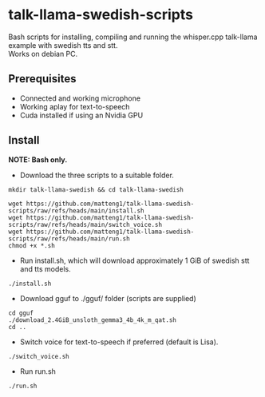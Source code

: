 # talk-llama-swedish-scripts
Bash scripts for installing, compiling and running the whisper.cpp talk-llama example with swedish tts and stt. <br />
Works on debian PC.
## Prerequisites
* Connected and working microphone
* Working aplay for text-to-speech
* Cuda installed if using an Nvidia GPU
## Install
**NOTE: Bash only.**
* Download the three scripts to a suitable folder.
```shell
mkdir talk-llama-swedish && cd talk-llama-swedish

wget https://github.com/matteng1/talk-llama-swedish-scripts/raw/refs/heads/main/install.sh
wget https://github.com/matteng1/talk-llama-swedish-scripts/raw/refs/heads/main/switch_voice.sh
wget https://github.com/matteng1/talk-llama-swedish-scripts/raw/refs/heads/main/run.sh
chmod +x *.sh
```
* Run install.sh, which will download approximately 1 GiB of swedish stt and tts models.
```shell
./install.sh
```
* Download gguf to ./gguf/ folder (scripts are supplied)
```shell
cd gguf
./download_2.4GiB_unsloth_gemma3_4b_4k_m_qat.sh
cd ..
```
* Switch voice for text-to-speech if preferred (default is Lisa).
```shell
./switch_voice.sh
```

* Run run.sh
```shell
./run.sh
```
